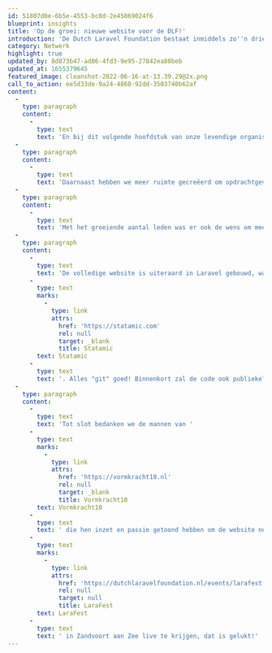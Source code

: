 ```yaml
---
id: 51807d0e-6b5e-4553-bc0d-2e45069024f6
blueprint: insights
title: 'Op de groei: nieuwe website voor de DLF!'
introduction: 'De Dutch Laravel Foundation bestaat inmiddels zo''n drie jaar en in de afgelopen tijd hebben we de stichting vorm kunnen geven en groeit het aantal leden gestaag. Gezien de enorme groei die Laravel de afgelopen jaren heeft doorgemaakt verwachten we dat deze groei nog een enorme vlucht zal gaan nemen, daar steeds meer organisaties de voordelen zien van kennisdeling en het bundelen krachten!'
category: Netwerk
highlight: true
updated_by: 8d873b47-ad86-4fd3-9e95-27842ea80beb
updated_at: 1655379645
featured_image: cleanshot-2022-06-16-at-13.39.29@2x.png
call_to_action: ee5d33de-9a24-4860-92dd-3503740b62af
content:
  -
    type: paragraph
    content:
      -
        type: text
        text: 'En bij dit volgende hoofdstuk van onze levendige organisatie hoort dan ook een nieuwe website. Te weten, deze website waar je nu naar kijkt! We hebben de website geoptimaliseerd met een nieuw modern design, volgens de fellere huisstijl kleur van Laravel.'
  -
    type: paragraph
    content:
      -
        type: text
        text: 'Daarnaast hebben we meer ruimte gecreëerd om opdrachtgevers uit te lichten die het geliefde PHP framework vertrouwen en zodoende hun toekomst bouwen, op Laravel. En dat leden via cases meer mogelijkheden hebben om het volledige verhaal te vertellen achter een Laravel applicatie.'
  -
    type: paragraph
    content:
      -
        type: text
        text: 'Met het groeiende aantal leden was er ook de wens om meer mogelijkheden te hebben om te filteren om zo tot de beste selectie van onze leden te komen.'
  -
    type: paragraph
    content:
      -
        type: text
        text: 'De volledige website is uiteraard in Laravel gebouwd, waarbij als echt Laravel CMS is gekozen voor het flat-file principe van '
      -
        type: text
        marks:
          -
            type: link
            attrs:
              href: 'https://statamic.com'
              rel: null
              target: _blank
              title: Statamic
        text: Statamic
      -
        type: text
        text: '. Alles "git" goed! Binnenkort zal de code ook publiekelijk beschikbaar zijn, want samenwerking en open-source is de basis waarop wij allemaal werken.'
  -
    type: paragraph
    content:
      -
        type: text
        text: 'Tot slot bedanken we de mannen van '
      -
        type: text
        marks:
          -
            type: link
            attrs:
              href: 'https://vormkracht10.nl'
              rel: null
              target: _blank
              title: Vormkracht10
        text: Vormkracht10
      -
        type: text
        text: ' die hen inzet en passie getoond hebben om de website nog voor het eerste '
      -
        type: text
        marks:
          -
            type: link
            attrs:
              href: 'https://dutchlaravelfoundation.nl/events/larafest'
              rel: null
              target: null
              title: LaraFest
        text: LaraFest
      -
        type: text
        text: ' in Zandvoort aan Zee live te krijgen, dat is gelukt!'
---
```

